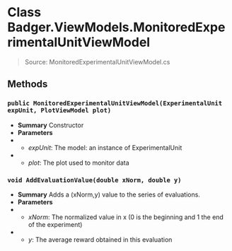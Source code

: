 # Class Badger.ViewModels.MonitoredExperimentalUnitViewModel
> Source: MonitoredExperimentalUnitViewModel.cs
## Methods
### ``public MonitoredExperimentalUnitViewModel(ExperimentalUnit expUnit, PlotViewModel plot)``
* **Summary**
  Constructor
* **Parameters**
* * _expUnit_: The model: an instance of ExperimentalUnit
* * _plot_: The plot used to monitor data
### ``void AddEvaluationValue(double xNorm, double y)``
* **Summary**
  Adds a (xNorm,y) value to the series of evaluations.
* **Parameters**
* * _xNorm_: The normalized value in x (0 is the beginning and 1 the end of the experiment)
* * _y_: The average reward obtained in this evaluation
